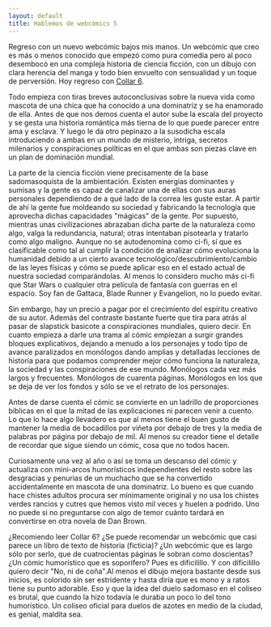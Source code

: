 ```yaml
---
layout: default
title: Hablemos de webcómics 5
---
```


Regreso con un nuevo webcómic bajos mis manos. Un webcómic que creo es más o menos conocido que empezó como pura comedia pero al poco desembocó en una compleja historia de ciencia ficción, con un dibujo con clara herencia del manga y todo bien envuelto con sensualidad y un toque de perversión. Hoy regreso con [Collar 6](http://collar6.com).

Todo empieza con tiras breves autoconclusivas sobre la nueva vida como mascota de una chica que ha conocido a una dominatriz y se ha enamorado de ella. Antes de que nos demos cuenta el autor sube la escala del proyecto y se gesta una historia romántica más tierna de lo que puede parecer entre ama y esclava. Y luego le da otro pepinazo a la susodicha escala introduciendo a ambas en un mundo de misterio, intriga, secretos milenarios y conspiraciones políticas en el que ambas son piezas clave en un plan de dominación mundial.

La parte de la ciencia ficción viene precisamente de la base sadomasoquista de la ambientación. Existen energías dominantes y sumisas y la gente es capaz de canalizar una de ellas con sus auras personales dependiendo de a qué lado de la correa les guste estar. A partir de ahí la gente fue moldeando su sociedad y fabricando la tecnología que aprovecha dichas capacidades "mágicas" de la gente. Por supuesto, mientras unas civilizaciones abrazaban dicha parte de la naturaleza como algo, valga la redundancia, natural; otras intentaban pisotearla y tratarlo como algo maligno. Aunque no se autodenomina como ci-fi, sí que es clasificable como tal al cumplir la condición de analizar cómo evoluciona la humanidad debido a un cierto avance tecnológico/descubrimiento/cambio de las leyes físicas y cómo se puede aplicar eso en el estado actual de nuestra sociedad comparándolas. Al menos lo considero mucho más ci-fi que Star Wars o cualquier otra película de fantasía con guerras en el espacio. Soy fan de Gattaca, Blade Runner y Evangelion, no lo puedo evitar.

Sin embargo, hay un precio a pagar por el crecimiento del espíritu creativo de su autor. Además del contraste bastante fuerte que tira para atrás al pasar de slapstick basicote a conspiraciones mundiales, quiero decir. En cuanto empieza a darle una trama al cómic empiezan a surgir grandes bloques explicativos, dejando a menudo a los personajes y todo tipo de avance paralizados en monólogos dando amplias y detalladas lecciones de historia para que podamos comprender mejor cómo funciona la naturaleza, la sociedad y las conspiraciones de ese mundo. Monólogos cada vez más largos y frecuentes. Monólogos de cuarenta páginas. Monólogos en los que se deja de ver los fondos y sólo se ve el retrato de los personajes.

Antes de darse cuenta el cómic se convierte en un ladrillo de proporciones bíblicas en el que la mitad de las explicaciones ni parecen venir a cuento. Lo que lo hace algo llevadero es que al menos tiene el buen gusto de mantener la media de bocadillos por viñeta por debajo de tres y la media de palabras por página por debajo de mil. Al menos su creador tiene el detalle de recordar que sigue siendo un cómic, cosa que no todos hacen.

Curiosamente una vez al año o así se toma un descanso del cómic y actualiza con mini-arcos humorísticos independientes del resto sobre las desgracias y penurias de un muchacho que se ha convertido accidentalmente en mascota de una dominatriz. Lo bueno es que cuando hace chistes adultos procura ser mínimamente original y no usa los chistes verdes rancios y cutres que hemos visto mil veces y huelen a podrido. Uno no puede si no preguntarse con algo de temor cuánto tardará en convertirse en otra novela de Dan Brown.

¿Recomiendo leer Collar 6? ¿Se puede recomendar un webcómic que casi parece un libro de texto de historia (ficticia)? ¿Un webcómic que es largo sólo por serlo, que de cuatrocientas páginas le sobran como doscientas? ¿Un cómic humorístico que es soporífero? Pues es dificilillo. Y con dificilillo quiero decir "No, ni de coña".Al menos el dibujo mejora bastante desde sus inicios, es colorido sin ser estridente y hasta diría que es mono y a ratos tiene su punto adorable. Eso y que la idea del duelo sadomaso en el coliseo es brutal, que cuando la hizo todavía le duraba un poco lo del tono humorístico. Un coliseo oficial para duelos de azotes en medio de la ciudad, es genial, maldita sea.
